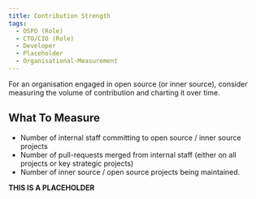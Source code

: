 ```yaml
---
title: Contribution Strength
tags: 
  - OSPO (Role)
  - CTO/CIO (Role)
  - Developer
  - Placeholder
  - Organisational-Measurement
---
```


For an organisation engaged in open source (or inner source), consider measuring the volume of contribution and charting it over time.

## What To Measure

- Number of internal staff committing to open source / inner source projects
- Number of pull-requests merged from internal staff (either on all projects or key strategic projects)
- Number of inner source / open source projects being maintained.

**THIS IS A PLACEHOLDER**
